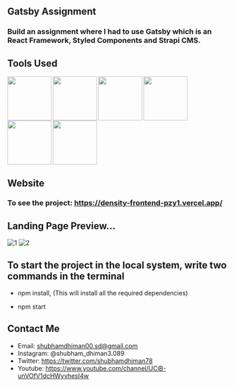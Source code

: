 
## Gatsby Assignment
### Build an assignment where I had to use Gatsby which is an React Framework, Styled Components and Strapi CMS.


## Tools Used
<img align="left" src="https://user-images.githubusercontent.com/18380165/224329335-3cdf989b-bdce-41e6-82dc-7d4c50d5f283.png" width="100" height="100">
<img align="left" src="https://user-images.githubusercontent.com/18380165/224329345-7363d693-4f27-4a58-8c9e-086d8a3fa420.png" width="100" height="100">
<img align="left" src="https://user-images.githubusercontent.com/18380165/224332427-426a3fbb-e25d-4deb-a832-666ae2e2e418.png" width="100" height="100">
<img align="left" src="https://cdn.freebiesupply.com/logos/large/2x/react-1-logo-png-transparent.png" width="100" height="100">
<img align="left" src="https://github.com/shubhamdhiman/density-frontend/assets/18380165/60203597-081c-4408-b5dd-88677a42c962" width="100" height="100">
<!-- <br> -->
<img  src="https://user-images.githubusercontent.com/18380165/224329339-a5174b23-1a5c-4ae4-95c8-ead20a29d77e.png" width="100" height="100">
<!-- ![pngwing com](https://github.com/shubhamdhiman/density-frontend/assets/18380165/60203597-081c-4408-b5dd-88677a42c962) -->

## Website 
### To see the project: https://density-frontend-pzy1.vercel.app/

## Landing Page Preview...


![1](https://github.com/shubhamdhiman/density-frontend/assets/18380165/6e191648-4462-412c-b18c-5ba31adcce14)
![2](https://github.com/shubhamdhiman/density-frontend/assets/18380165/9da40b18-37bc-40ce-a151-47e603d18821)

## To start the project in the local system, write two commands in the terminal
* npm install, (This will install all the required dependencies)
   
* npm start

## Contact Me
* Email: shubhamdhiman00.sd@gmail.com
* Instagram: @shubham_dhiman3.089
* Twitter: https://twitter.com/shubhamdhiman78
* Youtube: https://www.youtube.com/channel/UCiB-unVOfV1dcHWyvhesI4w
